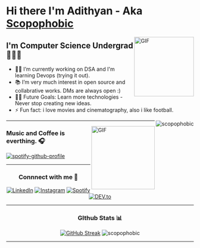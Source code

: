 
# Hi there I'm Adithyan - Aka [Scopophobic](https://scopophobic.github.io/)

<img align="right" alt="GIF" height="160px" src="https://media.giphy.com/media/du3J3cXyzhj75IOgvA/giphy.gif" />


<h2> I'm Computer Science Undergrad 👨🏽‍🎓</h2>


- 👨‍💻 I’m currently working on DSA and I'm learning Devops (trying it out).
- 📚 I’m very much interest in open source and collabrative works.  DMs are always open :)
- 💪🏼 Future Goals: Learn more technologies - Never stop creating new ideas.
- ⚡ Fun fact: i love movies and cinematography, also i like football.
<img align="right" src="https://komarev.com/ghpvc/?username=scopophobic&label=Profile%20views&color=0e75b6&style=flat" alt="scopophobic" /> 


---

<img align="right" alt="GIF" height="170px" src="https://media.giphy.com/media/J5B1Y8QZnzXXbLQIBu/giphy.gif" />

### Music and Coffee is everthing. 🎧


[![spotify-github-profile](https://spotify-github-profile.vercel.app/api/view?uid=m8aengd6wj1uxakai3kt2ko5g&cover_image=true&theme=novatorem&bar_color=53b14f&bar_color_cover=false)](https://spotify-github-profile.vercel.app/api/view?uid=m8aengd6wj1uxakai3kt2ko5g&redirect=true)

---
<div align="center">

### Connnect with me 📇

<a href="https://www.linkedin.com/in/adithyanmadhu" target="_blank"><img src="https://img.shields.io/badge/LinkedIn-%230077B5.svg?&style=flat-square&logo=linkedin&logoColor=white" alt="LinkedIn"></a>
<a href="https://www.instagram.com/sc0phobic" target="_blank"><img src="https://img.shields.io/badge/Instagram-%23E4405F.svg?&style=flat-square&logo=instagram&logoColor=white" alt="Instagram"></a>
<a href="https://open.spotify.com/user/m8aengd6wj1uxakai3kt2ko5g?si=bffe7510a05744e8" target="_blank"><img src="https://img.shields.io/badge/Spotify-%231ED760.svg?&style=flat-square&logo=spotify&logoColor=white" alt="Spotify"></a>
<a href="https://dev.to/scopophobic" target="_blank"><img src="https://img.shields.io/badge/DEV-%230A0A0A.svg?&style=flat-square&logo=DEV.to&logoColor=white" alt="DEV.to"></a>

</div>

---
<div align="center">

### GIthub Stats 📊

[![GitHub Streak](https://github-readme-streak-stats.herokuapp.com?user=scopophobic&theme=github-dark&hide_border=true)](https://git.io/streak-stats)
![scopophobic](https://github-readme-stats.vercel.app/api?username=scopophobic&show_icons=true&title_color=fff&icon_color=79ff97&text_color=9f9f9f&bg_color=00000000&hide_border=true&custom_title=Scopophobic's_GitHub_Stats)

</div>

---
                                                               
